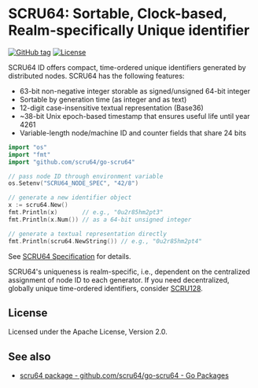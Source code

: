 # SCRU64: Sortable, Clock-based, Realm-specifically Unique identifier

[![GitHub tag](https://img.shields.io/github/v/tag/scru64/go-scru64)](https://github.com/scru64/go-scru64)
[![License](https://img.shields.io/github/license/scru64/go-scru64)](https://github.com/scru64/go-scru64/blob/main/LICENSE)

SCRU64 ID offers compact, time-ordered unique identifiers generated by
distributed nodes. SCRU64 has the following features:

- 63-bit non-negative integer storable as signed/unsigned 64-bit integer
- Sortable by generation time (as integer and as text)
- 12-digit case-insensitive textual representation (Base36)
- ~38-bit Unix epoch-based timestamp that ensures useful life until year 4261
- Variable-length node/machine ID and counter fields that share 24 bits

```go
import "os"
import "fmt"
import "github.com/scru64/go-scru64"

// pass node ID through environment variable
os.Setenv("SCRU64_NODE_SPEC", "42/8")

// generate a new identifier object
x := scru64.New()
fmt.Println(x)       // e.g., "0u2r85hm2pt3"
fmt.Println(x.Num()) // as a 64-bit unsigned integer

// generate a textual representation directly
fmt.Println(scru64.NewString()) // e.g., "0u2r85hm2pt4"
```

See [SCRU64 Specification] for details.

SCRU64's uniqueness is realm-specific, i.e., dependent on the centralized
assignment of node ID to each generator. If you need decentralized, globally
unique time-ordered identifiers, consider [SCRU128].

[SCRU64 Specification]: https://github.com/scru64/spec
[SCRU128]: https://github.com/scru128/spec

## License

Licensed under the Apache License, Version 2.0.

## See also

- [scru64 package - github.com/scru64/go-scru64 - Go Packages](https://pkg.go.dev/github.com/scru64/go-scru64)
